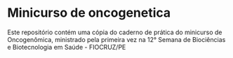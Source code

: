 # Minicurso de oncogenetica
Este repositório contém uma cópia do caderno de prática do minicurso de Oncogenômica, ministrado pela primeira vez na 12° Semana de Biociências e Biotecnologia em Saúde - FIOCRUZ/PE
